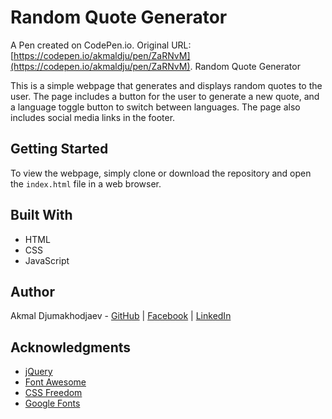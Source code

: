 # Random Quote Generator

A Pen created on CodePen.io. Original URL: [https://codepen.io/akmaldju/pen/ZaRNvM](https://codepen.io/akmaldju/pen/ZaRNvM).
 Random Quote Generator

This is a simple webpage that generates and displays random quotes to the user. The page includes a button for the user to generate a new quote, and a language toggle button to switch between languages. The page also includes social media links in the footer.

## Getting Started

To view the webpage, simply clone or download the repository and open the `index.html` file in a web browser.

## Built With

- HTML
- CSS
- JavaScript

## Author

Akmal Djumakhodjaev - [GitHub](https://github.com/akmaldju) | [Facebook](https://www.facebook.com/akmal.djumakhodjaev) | [LinkedIn](https://www.linkedin.com/in/akmal-djumakhodjaev/)

## Acknowledgments

- [jQuery](https://jquery.com/)
- [Font Awesome](https://fontawesome.com/)
- [CSS Freedom](https://css-freedom.com/)
- [Google Fonts](https://fonts.google.com/)

